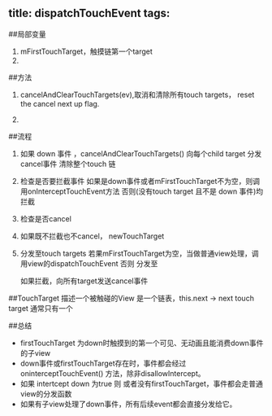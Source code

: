 title: dispatchTouchEvent
tags:
---

##局部变量
1. mFirstTouchTarget，触摸链第一个target
2.

##方法
1. cancelAndClearTouchTargets(ev),取消和清除所有touch targets，
   reset the cancel next up flag.

2.

##流程
1. 如果 down 事件 ，cancelAndClearTouchTargets()
 向每个child target 分发 cancel事件
 清除整个touch 链

2. 检查是否要拦截事件
   如果是down事件或者mFirstTouchTarget不为空，则调用onInterceptTouchEvent方法
   否则(没有touch target 且不是 down 事件)均拦截

3. 检查是否cancel

4. 如果既不拦截也不cancel， newTouchTarget

5. 分发至touch targets
   若果mFirstTouchTarget为空，当做普通view处理，调用view的dispatchTouchEvent
   否则 分发至

   如果拦截，向所有target发送cancel事件



##TouchTarget
描述一个被触碰的View
是一个链表，this.next -> next touch target
通常只有一个


##总结
- firstTouchTarget 为down时触摸到的第一个可见、无动画且能消费down事件的子view
- down事件或firstTouchTarget存在时，事件都会经过oninterceptTouchEvent()
  方法，除非disallowIntercept。
- 如果 intertcept down 为true 则 或者没有firstTouchTarget，事件都会走普通view的分发函数
- 如果有子view处理了down事件，所有后续event都会直接分发给它。

